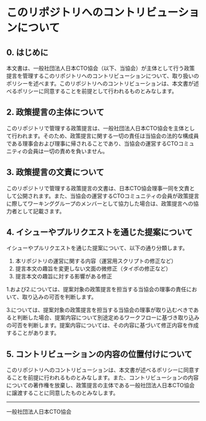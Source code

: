 <!-- textlint-disable ja-technical-writing/max-kanji-continuous-len -->

# このリポジトリへのコントリビューションについて

## 0. はじめに

本文書は、一般社団法人日本CTO協会（以下、当協会）が主体として行う政策提言を管理するこのリポジトリへのコントリビューションについて、取り扱いのポリシーを述べます。このリポジトリへのコントリビューションは、本文書が述べるポリシーに同意することを前提として行われるものとみなします。

## 2. 政策提言の主体について

このリポジトリで管理する政策提言は、一般社団法人日本CTO協会を主体として行われます。そのため、政策提言に関する一切の責任は当協会の法的な構成員である理事会および理事に帰されることであり、当協会の運営するCTOコミュニティの会員は一切の責めを負いません。

## 3. 政策提言の文責について

このリポジトリで管理する政策提言の文書は、日本CTO協会理事一同を文責として公開されます。また、当協会の運営するCTOコミュニティの会員が政策提言に際してワーキンググループのメンバーとして協力した場合は、政策提言への協力者として記載さます。

## 4. イシューやプルリクエストを通じた提案について

イシューやプルリクエストを通じた提案について、以下の通り分類します。

1. 本リポジトリの運営に関する内容（運営用スクリプトの修正など）
2. 提言本文の趣旨を変更しない文面の微修正（タイポの修正など）
3. 提言本文の趣旨に対する影響がある修正

1.および2.については、提案対象の政策提言を担当する当協会の理事の責任において、取り込みの可否を判断します。

3.については、提案対象の政策提言を担当する当協会の理事が取り込むべきであると判断した場合、提案内容について別途定めるワークフローに基づき取り込みの可否を判断します。提案内容については、その内容に基づいて修正内容を作成することがあります。

## 5. コントリビューションの内容の位置付けについて

このリポジトリへのコントリビューションは、本文書が述べるポリシーに同意することを前提に行われるものとみなします。また、コントリビューションの内容についての著作権を放棄し、政策提言の主体である一般社団法人日本CTO協会に譲渡することに同意したものとみなします。

----

一般社団法人日本CTO協会
